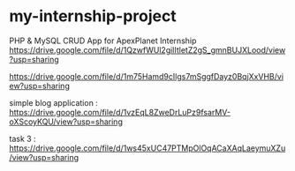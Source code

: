 # my-internship-project
PHP &amp; MySQL CRUD App for ApexPlanet Internship
https://drive.google.com/file/d/1QzwfWUl2gilItletZ2gS_gmnBUJXLood/view?usp=sharing

https://drive.google.com/file/d/1m75Hamd9cIlgs7mSggfDayz0BqjXxVHB/view?usp=sharing

simple blog application : https://drive.google.com/file/d/1vzEqL8ZweDrLuPz9fsarMV-oXScoyKQU/view?usp=sharing

task 3 : https://drive.google.com/file/d/1ws45xUC47PTMpOlOqACaXAqLaeymuXZu/view?usp=sharing

